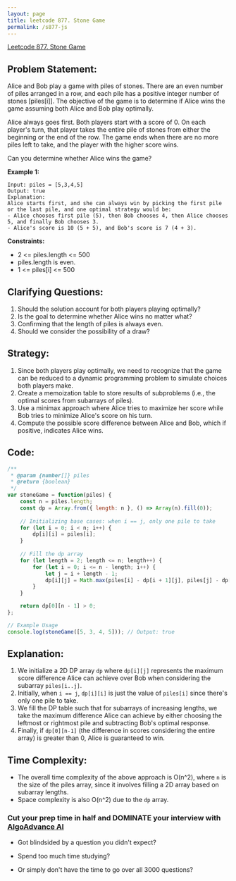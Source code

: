 ```yaml
---
layout: page
title: leetcode 877. Stone Game
permalink: /s877-js
---
```

[Leetcode 877. Stone Game](https://algoadvance.github.io/algoadvance/l877)
## Problem Statement:

Alice and Bob play a game with piles of stones. There are an even number of piles arranged in a row, and each pile has a positive integer number of stones [piles[i]]. The objective of the game is to determine if Alice wins the game assuming both Alice and Bob play optimally.

Alice always goes first. Both players start with a score of 0. On each player's turn, that player takes the entire pile of stones from either the beginning or the end of the row. The game ends when there are no more piles left to take, and the player with the higher score wins.

Can you determine whether Alice wins the game?

**Example 1:**

```
Input: piles = [5,3,4,5]
Output: true
Explanation:
Alice starts first, and she can always win by picking the first pile or the last pile, and one optimal strategy would be:
- Alice chooses first pile (5), then Bob chooses 4, then Alice chooses 5, and finally Bob chooses 3.
- Alice's score is 10 (5 + 5), and Bob's score is 7 (4 + 3).
```

**Constraints:**
- 2 <= piles.length <= 500
- piles.length is even.
- 1 <= piles[i] <= 500

## Clarifying Questions:
1. Should the solution account for both players playing optimally?
2. Is the goal to determine whether Alice wins no matter what?
3. Confirming that the length of piles is always even.
4. Should we consider the possibility of a draw?

## Strategy:
1. Since both players play optimally, we need to recognize that the game can be reduced to a dynamic programming problem to simulate choices both players make.
2. Create a memoization table to store results of subproblems (i.e., the optimal scores from subarrays of piles).
3. Use a minimax approach where Alice tries to maximize her score while Bob tries to minimize Alice's score on his turn.
4. Compute the possible score difference between Alice and Bob, which if positive, indicates Alice wins.

## Code:

```javascript
/**
 * @param {number[]} piles
 * @return {boolean}
 */
var stoneGame = function(piles) {
    const n = piles.length;
    const dp = Array.from({ length: n }, () => Array(n).fill(0));
    
    // Initializing base cases: when i == j, only one pile to take
    for (let i = 0; i < n; i++) {
        dp[i][i] = piles[i];
    }
    
    // Fill the dp array
    for (let length = 2; length <= n; length++) {
        for (let i = 0; i <= n - length; i++) {
            let j = i + length - 1;
            dp[i][j] = Math.max(piles[i] - dp[i + 1][j], piles[j] - dp[i][j - 1]);
        }
    }

    return dp[0][n - 1] > 0;
};

// Example Usage
console.log(stoneGame([5, 3, 4, 5])); // Output: true
```

## Explanation:
1. We initialize a 2D DP array `dp` where `dp[i][j]` represents the maximum score difference Alice can achieve over Bob when considering the subarray `piles[i..j]`.
2. Initially, when `i == j`, `dp[i][i]` is just the value of `piles[i]` since there's only one pile to take.
3. We fill the DP table such that for subarrays of increasing lengths, we take the maximum difference Alice can achieve by either choosing the leftmost or rightmost pile and subtracting Bob's optimal response.
4. Finally, if `dp[0][n-1]` (the difference in scores considering the entire array) is greater than 0, Alice is guaranteed to win.

## Time Complexity:
- The overall time complexity of the above approach is O(n^2), where `n` is the size of the piles array, since it involves filling a 2D array based on subarray lengths.
- Space complexity is also O(n^2) due to the `dp` array.


### Cut your prep time in half and DOMINATE your interview with [AlgoAdvance AI](https://algoAdvance.com)

- Got blindsided by a question you didn't expect?

- Spend too much time studying?

- Or simply don't have the time to go over all 3000 questions?

